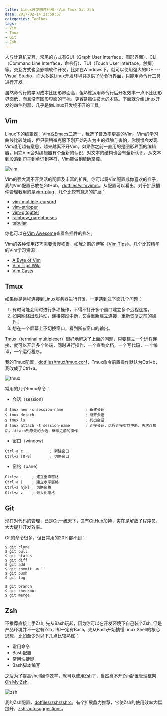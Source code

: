 ```yaml
---
title: Linux开发四件利器--Vim Tmux Git Zsh
date: 2017-02-14 21:59:57
categories: Toolbox
tags:
- Vim
- Tmux
- Git
- Zsh
---
```


人与计算机交互，常见的方式有GUI（Graph User Interface，图形界面）、CLI（Command Line Interface，命令行）、TUI（Touch User Interface，触屏）等。交互方式也会影响软件开发，比如在Windows下，就可以使用强大的IDE --- Visual Studio，而大多数Linux开发环境只提供了命令行界面，只能用命令行工具进行开发。

虽然命令行的学习成本比图形界面高，但熟练运用命令行后开发效率一点不比图形界面低，而且没有图形界面的干扰，更容易抓住技术的本质。下面就介绍Linux开发的四件利器，几乎是做Linux开发绕不开的工具。

<!-- more -->

## Vim

Linux下的编辑器，[Vim](http://www.vim.org/)或[Emacs](https://www.gnu.org/software/emacs/)二选一，我选了普及率更高的Vim。Vim的学习曲线比较陡峭，但只要稍微克服下刚开始先入为主的抵触与害怕，你慢慢会发现Vim越用越有意思，越来越离不开Vim。如果你之前一直用的是图形界面的编辑器，用完Vim会对编辑器有个全新的认识，对文本的结构也会有全新认识，从文本到段落到句子到单词到字符，Vim能做到精确掌控。

![vim](http://7xtc3e.com1.z0.glb.clouddn.com/four-linux-development-tools/vim.png)

Vim的强大离不开灵活的配置及丰富的扩展，你可以将Vim配置成你喜欢的样子，我的Vim配置已放在GitHub，[dotfiles/vim/vimrc](https://github.com/consen/dotfiles/blob/master/vim/vimrc)。从配置可以看出，对于扩展插件管理我用的是[vim-plug](https://github.com/junegunn/vim-plug/)，几个比较有意思的扩展：

- [vim-multiple-cursord](https://github.com/terryma/vim-multiple-cursors)
- [vim-stripper](https://github.com/itspriddle/vim-stripper)
- [vim-gitgutter](https://github.com/airblade/vim-gitgutter)
- [rainbow_parentheses](https://github.com/kien/rainbow_parentheses.vim)
- [tabular](https://github.com/godlygeek/tabular)

你也可以在[Vim Awesome](http://vimawesome.com/)查看各插件的排名。

Vim的各种使用技巧需要慢慢积累，如我之前的博客[《Vim Tips》](https://consen.github.io/2016/05/15/vim-tips/)。几个比较精华的Vim学习资源：

- [A Byte of Vim](https://vim.swaroopch.com/)
- [Vim Tips Wiki](http://vim.wikia.com/wiki/Vim_Tips_Wiki)
- [Vim Casts](http://vimcasts.org/)

## Tmux

如果你是远程连接到Linux服务器进行开发，一定遇到过下面几个问题：

1. 有时可能会同时进行多项操作，不得不打开多个窗口建立多个远程连接。
2. 如果网络出现抖动，连接突然中断，又得重新建立连接，重新恢复之前的操作。
3. 想在一个屏幕上不切换窗口，看到所有窗口的输出。

[Tmux](http://tmux.github.io/)（terminal multiplexer）很好地解决了上面的问题，只要建立一个远程连接，就可以开启多个终端，同时进行操作，一个查看文档，一个写代码，一个编译，一个运行程序。

我的Tmux配置，[dotfiles/tmux/tmux.conf](https://github.com/consen/dotfiles/blob/master/tmux/tmux.conf)，Tmux命令前置操作默认为Ctrl+b，我改成了Ctrl+a。

![tmux](http://7xtc3e.com1.z0.glb.clouddn.com/four-linux-development-tools/tmux.png)

常用的几个tmux命令：

- 会话（session）

```
$ tmux new -s session-name          ; 新建会话
$ tmux detach                       ; 断开会话
$ tmux ls                           ; 列出会话
$ tmux attach -t session-name       ; 连接会话，远程连接突然中断，再次连接后，attach到原先的会话，继续之前的操作
```

- 窗口（window）

```
Ctrl+a c            ; 新建窗口
Ctrl+a [0-9]        ; 切换窗口
```

- 窗格（pane）

```
Ctrl+a -    ; 建立垂直窗格
Ctrl+a |    ; 建立水平窗格
Ctrl+a hjkl ; 切换窗格
Ctrl+a z    ; 最大化窗格
```

## Git

现在对代码的管理，已是[Git](https://git-scm.com/)一统天下，又有[GitHub](https://github.com)加持，实在是解放了程序员，大大提升开发效率。

Git的命令很多，但日常用的20%都不到：

```
$ git clone
$ git pull
$ git status
$ git diff
$ git add
$ git commit -m ''
$ git push
$ git log

$ git branch
$ git checkout
$ git merge
```

## Zsh

不推荐直接上手Zsh, 先从Bash玩起，因为你可以在开发环境下自己装个Zsh, 但是产品环境并不一定有Zsh，却一定有Bash。先从Bash开始搞懂Linux Shell的核心思想，比如至少对以下几点比较熟练：

- 常用命令
- Bash配置
- 常用快捷键
- Bash脚本编写

之后为了提高shell操作效率，就可以使用[Zsh](http://www.zsh.org/)了，当然离不开Zsh配置管理框架[Oh My Zsh](http://ohmyz.sh/)。

![zsh](http://7xtc3e.com1.z0.glb.clouddn.com/four-linux-development-tools/zsh.png)

我的Zsh配置，[dotfiles/zsh/zshrc](https://github.com/consen/dotfiles/blob/master/zsh/zshrc)。有个扩展鼎力推荐，它使Zsh的使用效率大幅提升，[zsh-autosuggestions](https://github.com/zsh-users/zsh-autosuggestions)。
